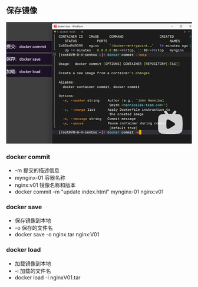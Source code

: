 ## 保存镜像
![](./images/docker-10-01.png)

### docker commit
- -m 提交的描述信息
- mynginx-01 容器名称
- nginx:v01 镜像名称和版本
- docker commit  -m "update index.html" mynginx-01 nginx:v01

### docker save
- 保存镜像到本地
- -o 保存的文件名
- docker save -o nginx.tar nginx:V01

### docker load
- 加载镜像到本地
- -i 加载的文件名
- docker load -i nginxV01.tar

